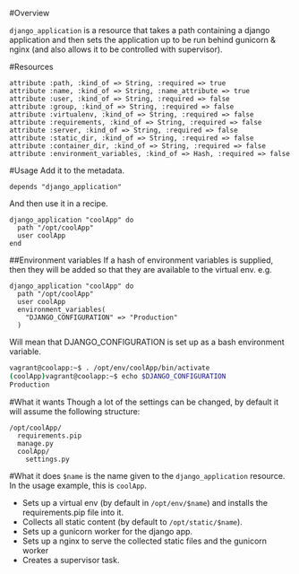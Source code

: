 #Overview

`django_application` is a resource that takes a path containing a django
application and then sets the application up to be run behind gunicorn & nginx
(and also allows it to be controlled with supervisor).


#Resources
```
attribute :path, :kind_of => String, :required => true
attribute :name, :kind_of => String, :name_attribute => true
attribute :user, :kind_of => String, :required => false
attribute :group, :kind_of => String, :required => false
attribute :virtualenv, :kind_of => String, :required => false
attribute :requirements, :kind_of => String, :required => false
attribute :server, :kind_of => String, :required => false
attribute :static_dir, :kind_of => String, :required => false
attribute :container_dir, :kind_of => String, :required => false
attribute :environment_variables, :kind_of => Hash, :required => false
```


#Usage
Add it to the metadata.
```
depends "django_application"
```

And then use it in a recipe.
```
django_application "coolApp" do
  path "/opt/coolApp"
  user coolApp
end
```

##Environment variables
If a hash of environment variables is supplied, then they will be added so
that they are available to the virtual env.
e.g.
```
django_application "coolApp" do
  path "/opt/coolApp"
  user coolApp
  environment_variables(
    "DJANGO_CONFIGURATION" => "Production"
  )
```
Will mean that DJANGO_CONFIGURATION is set up as a bash environment variable.
```bash
vagrant@coolapp:~$ . /opt/env/coolApp/bin/activate
(coolApp)vagrant@coolapp:~$ echo $DJANGO_CONFIGURATION
Production
```


#What it wants
Though a lot of the settings can be changed, by default it will assume the following structure:
```
/opt/coolApp/
  requirements.pip
  manage.py
  coolApp/
    settings.py
```


#What it does
`$name` is the name given to the `django_application` resource. In the usage example, this is `coolApp`.

* Sets up a virtual env (by default in `/opt/env/$name`) and installs the requirements.pip file into it.
* Collects all static content (by default to `/opt/static/$name`).
* Sets up a gunicorn worker for the django app.
* Sets up a nginx to serve the collected static files and the gunicorn worker
* Creates a supervisor task.

